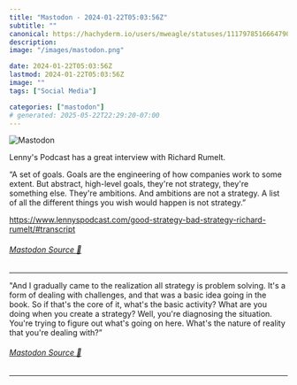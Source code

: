 ```yaml
---
title: "Mastodon - 2024-01-22T05:03:56Z"
subtitle: ""
canonical: https://hachyderm.io/users/mweagle/statuses/111797851666479017
description:
image: "/images/mastodon.png"

date: 2024-01-22T05:03:56Z
lastmod: 2024-01-22T05:03:56Z
image: ""
tags: ["Social Media"]

categories: ["mastodon"]
# generated: 2025-05-22T22:29:20-07:00
---
```

![Mastodon](/images/mastodon.png)

<p>Lenny&#39;s Podcast has a great interview with Richard Rumelt.</p><p>“A set of goals. Goals are the engineering of how companies work to some extent. But abstract, high-level goals, they&#39;re not strategy, they&#39;re something else. They&#39;re ambitions. And ambitions are not a strategy. A list of all the different things you wish would happen is not strategy.”</p><p><a href="https://www.lennyspodcast.com/good-strategy-bad-strategy-richard-rumelt/#transcript" target="_blank" rel="nofollow noopener noreferrer" translate="no"><span class="invisible">https://www.</span><span class="ellipsis">lennyspodcast.com/good-strateg</span><span class="invisible">y-bad-strategy-richard-rumelt/#transcript</span></a></p>


###### [Mastodon Source 🐘](https://hachyderm.io/@mweagle/111797851666479017)

___

<p>&quot;And I gradually came to the realization all strategy is problem solving. It&#39;s a form of dealing with challenges, and that was a basic idea going in the book. So if that&#39;s the core of it, what&#39;s the basic activity? What are you doing when you create a strategy? Well, you&#39;re diagnosing the situation. You&#39;re trying to figure out what&#39;s going on here. What&#39;s the nature of reality that you&#39;re dealing with?”</p>


###### [Mastodon Source 🐘](https://hachyderm.io/@mweagle/111797856782917208)

___
